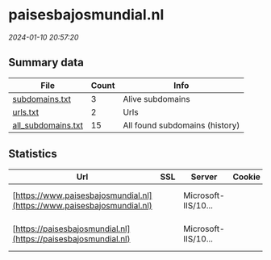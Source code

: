 # paisesbajosmundial.nl
*2024-01-10 20:57:20*
## Summary data
| File       | Count | Info |
|------------|-------|------|
|[subdomains.txt](/data/paisesbajosmundial.nl/subdomains.txt)|3|Alive subdomains|
|[urls.txt](/data/paisesbajosmundial.nl/urls.txt)|2|Urls|
|[all_subdomains.txt](/data/paisesbajosmundial.nl/all_subdomains.txt)|15|All found subdomains (history)|
## Statistics
| Url | SSL | Server | Cookie | HSTS | CSP | XFO | XXP | RP | Tech |Title |
|------------|-------|------|------|------|------|------|------|------|------|------|
|[https://www.paisesbajosmundial.nl](https://www.paisesbajosmundial.nl)| |Microsoft-IIS/10...| |:white_check_mark: |:white_check_mark: | |:white_check_mark: |HSTS IIS:10.0 Wi...|Document Moved|
|[https://paisesbajosmundial.nl](https://paisesbajosmundial.nl)| |Microsoft-IIS/10...| |:white_check_mark: |:white_check_mark: | |:white_check_mark: |HSTS IIS:10.0 Wi...|Document Moved|